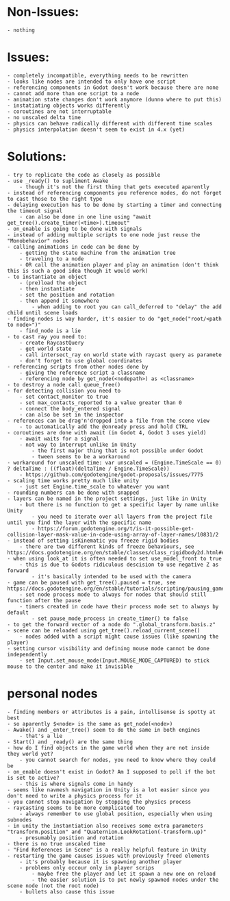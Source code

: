 # Non-Issues:

    - nothing

# Issues:

    - completely incompatible, everything needs to be rewritten
    - looks like nodes are intended to only have one script
    - referencing components in Godot doesn't work because there are none
    - cannot add more than one script to a node
    - animation state changes don't work anymore (dunno where to put this)
    - instatiating objects works differently
    - coroutines are not interruptable
    - no unscaled delta time
    - physics can behave radically different with different time scales
    - physics interpolation doesn't seem to exist in 4.x (yet)

# Solutions:

    - try to replicate the code as closely as possible
    - use _ready() to supliment Awake
        - though it's not the first thing that gets executed aparently
    - instead of referencing components you reference nodes, do not forget to cast those to the right type
    - delaying execution has to be done by starting a timer and connecting the timeout signal
        - can also be done in one line using "await get_tree().create_timer(<time>).timeout"
    - on_enable is going to be done with signals
    - instead of adding multiple scripts to one node just reuse the "Monobehavior" nodes
    - calling animations in code can be done by 
        - getting the state machine from the animation tree
        - traveling to a node
        - OR call the animation player and play an animation (don't think this is such a good idea though it would work)
    - to instantiate an object
        - (pre)load the object
        - then instantiate
        - set the position and rotation
        - then append it somewhere
            - when adding to root you can call_deferred to "delay" the add child until scene loads
    - finding nodes is way harder, it's easier to do "get_node("root/<path to node>")"
        - find_node is a lie
    - to cast ray you need to:
        - create RaycastQuery
        - get world state
        - call intersect_ray on world state with raycast query as paramete
        - don't forget to use global coordinates
    - referencing scripts from other nodes done by
        - giving the reference script a classname
        - referencing node by get_node(<nodepath>) as <classname>
    - to destroy a node call queue_free()
    - for detecting collision you need to 
        - set contact_monitor to true
        - set max_contacts_reported to a value greater than 0
        - connect the body_entered signal
        - can also be set in the inspector
    - references can be drag'n'dropped into a file from the scene view
        - to automatically add the @onready press and hold CTRL
    - coroutines are done with await (in Godot 4, Godot 3 uses yield)
        - await waits for a signal
        - not way to interrupt unlike in Unity
            - the first major thing that is not possible under Godot
            - tween seems to be a workaround
    - workaround for unscaled time: var unscaled = (Engine.TimeScale == 0) ? deltaTime : ((float)(deltaTime / Engine.TimeScale))
        - https://github.com/godotengine/godot-proposals/issues/7775
    - scaling time works pretty much like unity
        - just set Engine.time_scale to whatever you want
    - rounding numbers can be done with snapped
    - layers can be named in the project settings, just like in Unity
        - but there is no function to get a specific layer by name unlike Unity
            - you need to iterate over all layers from the project file until you find the layer with the specific name
            - https://forum.godotengine.org/t/is-it-possible-get-collision-layer-mask-value-in-code-using-array-of-layer-names/10831/2
    - instead of setting isKinematic you freeze rigid bodies
        - there are two different kinds of freeze behaviours, see https://docs.godotengine.org/en/stable/classes/class_rigidbody2d.html#enumerations
    - when using look_at it is often needed to set use_model_front to true
        - this is due to Godots ridiculous descision to use negative Z as forward
            - it's basically intended to be used with the camera
    - game can be paused with get_tree().paused = true, see https://docs.godotengine.org/en/stable/tutorials/scripting/pausing_games.html
        - set node process mode to always for nodes that should still function after the pause
        - timers created in code have their process mode set to always by default
            - set pause_mode_process in create_timer() to false
    - to get the forward vector of a node do ".global_transform.basis.z"
    - scene can be reloaded using get_tree().reload_current_scene()
        - nodes added with a script might cause issues (like spawning the player)
    - setting cursor visibility and defining mouse mode cannot be done independently
        - set Input.set_mouse_mode(Input.MOUSE_MODE_CAPTURED) to stick mouse to the center and make it invisible



# personal nodes

    - finding members or attributes is a pain, intellisense is spotty at best
    - so aparently $<node> is the same as get_node(<node>) 
    - Awake() and _enter_tree() seem to do the same in both engines
        - that's a lie
    - Start() and _ready() are the same thing
    - how do I find objects in the game world when they are not inside they world yet?
        - you cannot search for nodes, you need to know where they could be
    - on_enable doesn't exist in Godot? Am I supposed to poll if the bot is set to active?
        - this is where signals come in handy
    - seems like navmesh navigation in Unity is a lot easier since you don't need to write a physics process for it
    - you cannot stop navigation by stopping the physics process
    - raycasting seems to be more complicated too
        - always remember to use global position, especially when using subnodes
    - in unity the instantiation also receives some extra parameters "transform.position" and "Quaternion.LookRotation(-transform.up)"
        - presumably position and rotation
    - there is no true unscaled time
    - "Find References in Scene" is a really helpful feature in Unity
    - restarting the game causes issues with previously freed elements
        - it's probably because it is spawning another player
        - problems only occour only in player scrips
            - maybe free the player and let it spawn a new one on reload
            - the easier solution is to put newly spawned nodes under the scene node (not the root node)
        - bullets also cause this issue
